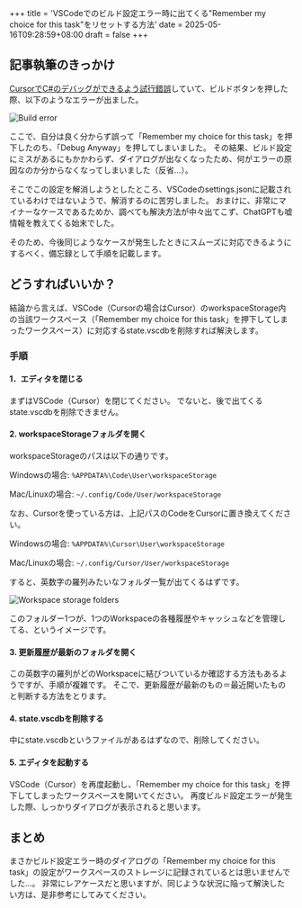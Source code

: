 +++
title = 'VSCodeでのビルド設定エラー時に出てくる"Remember my choice for this task"をリセットする方法'
date = 2025-05-16T09:28:59+08:00
draft = false
+++

## 記事執筆のきっかけ

[CursorでC#のデバッグができるよう試行錯誤](/ja/posts/how-to-debug-csharp-in-cursor/)していて、ビルドボタンを押した際、以下のようなエラーが出ました。

![Build error](/images/how-to-reset-remember-my-choice-for-this-task/error-could-not-find-the-task.png)

ここで、自分は良く分からず誤って「Remember my choice for this task」を押下したのち、「Debug Anyway」を押してしまいました。
その結果、ビルド設定にミスがあるにもかかわらず、ダイアログが出なくなったため、何がエラーの原因なのか分からなくなってしまいました（反省...）。

そこでこの設定を解消しようとしたところ、VSCodeのsettings.jsonに記載されているわけではないようで、解消するのに苦労しました。
おまけに、非常にマイナーなケースであるためか、調べても解決方法が中々出てこず、ChatGPTも嘘情報を教えてくる始末でした。

そのため、今後同じようなケースが発生したときにスムーズに対応できるようにするべく、備忘録として手順を記載します。

## どうすればいいか？

結論から言えば、VSCode（Cursorの場合はCursor）のworkspaceStorage内の当該ワークスペース（「Remember my choice for this task」を押下してしまったワークスペース）に対応するstate.vscdbを削除すれば解決します。

### 手順

#### 1．エディタを閉じる

まずはVSCode（Cursor）を閉じてください。
でないと、後で出てくるstate.vscdbを削除できません。

#### 2. workspaceStorageフォルダを開く

workspaceStorageのパスは以下の通りです。

Windowsの場合:
`%APPDATA%\Code\User\workspaceStorage`

Mac/Linuxの場合:
`~/.config/Code/User/workspaceStorage`

なお、Cursorを使っている方は、上記パスのCodeをCursorに置き換えてください。

Windowsの場合:
`%APPDATA%\Cursor\User\workspaceStorage`

Mac/Linuxの場合:
`~/.config/Cursor/User/workspaceStorage`

すると、英数字の羅列みたいなフォルダ一覧が出てくるはずです。

![Workspace storage folders](/images/how-to-reset-remember-my-choice-for-this-task/workspace-storage-folders.png)

このフォルダー1つが、1つのWorkspaceの各種履歴やキャッシュなどを管理してる、というイメージです。

#### 3. 更新履歴が最新のフォルダを開く

この英数字の羅列がどのWorkspaceに結びついているか確認する方法もあるようですが、手順が複雑です。
そこで、更新履歴が最新のもの＝最近開いたものと判断する方法をとります。

#### 4. state.vscdbを削除する

中にstate.vscdbというファイルがあるはずなので、削除してください。

#### 5. エディタを起動する

VSCode（Cursor）を再度起動し、「Remember my choice for this task」を押下してしまったワークスペースを開いてください。
再度ビルド設定エラーが発生した際、しっかりダイアログが表示されると思います。

## まとめ

まさかビルド設定エラー時のダイアログの「Remember my choice for this task」の設定がワークスペースのストレージに記録されているとは思いませんでした...。
非常にレアケースだと思いますが、同じような状況に陥って解決したい方は、是非参考にしてみてください。

